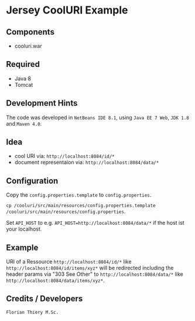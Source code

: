 # Jersey CoolURI Example

## Components

* cooluri.war

## Required

* Java 8
* Tomcat

## Development Hints

The code was developed in `NetBeans IDE 8.1`, using `Java EE 7 Web`, `JDK 1.8` and `Maven 4.0`.

## Idea

* cool URI via: `http://localhost:8084/id/*`
* document representaion via: `http://localhost:8084/data/*`

## Configuration

Copy the `config.properties.template` to `config.properties`.

`cp /cooluri/src/main/resources/config.properties.template /cooluri/src/main/resources/config.properties`.

Set `API_HOST` to e.g. `API_HOST=http://localhost:8084/data/*` if the host ist your localhost.

## Example

URI of a Ressource `http://localhost:8084/id/*` like `http://localhost:8084/id/items/xyz*` will be redirected including the header params via "303 See Other" to `http://localhost:8084/data/*` like `http://localhost:8084/data/items/xyz*`.

## Credits / Developers

`Florian Thiery M.Sc.`
